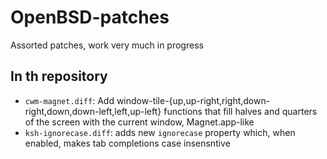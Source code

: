 # OpenBSD-patches
Assorted patches, work very much in progress

## In th repository

- `cwm-magnet.diff`: Add window-tile-{up,up-right,right,down-right,down,down-left,left,up-left} functions that fill halves and quarters of the screen with the current window, Magnet.app-like
- `ksh-ignorecase.diff`: adds new `ignorecase` property which, when enabled, makes tab completions case insensntive
